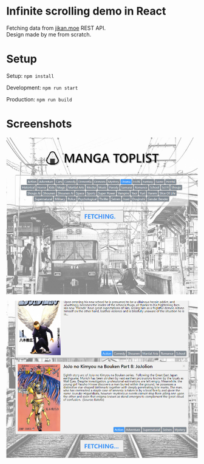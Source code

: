 # Infinite scrolling demo in React

Fetching data from [jikan.moe](https://jikan.docs.apiary.io/) REST API.  
Design made by me from scratch.

# Setup
Setup: ```npm install```

Development: ```npm run start```

Production: ```npm run build```

# Screenshots
![Screenshot](/screenshots/screenshot2.png?raw=true)  


![Screenshot](/screenshots/screenshot.png?raw=true)